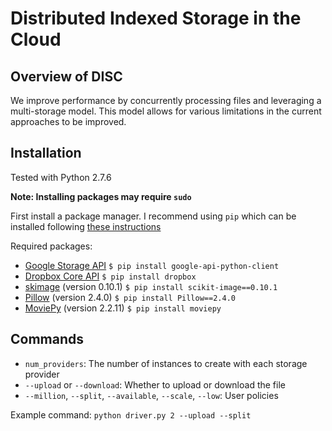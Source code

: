 # Distributed Indexed Storage in the Cloud

## Overview of DISC
We improve performance by concurrently processing files and leveraging a multi-storage model. This model allows for various limitations in the current approaches to be improved.

## Installation
Tested with Python 2.7.6

**Note: Installing packages may require `sudo`**

First install a package manager. I recommend using `pip` which can be installed following [these instructions](https://pip.pypa.io/en/stable/installing.html)

Required packages:
- [Google Storage API](https://developers.google.com/api-client-library/python/start/installation) `$ pip install google-api-python-client`
- [Dropbox Core API](https://www.dropbox.com/developers/core/sdks/python) `$ pip install dropbox`
- [skimage](http://scikit-image.org) (version 0.10.1) `$ pip install scikit-image==0.10.1`
- [Pillow](http://pillow.readthedocs.org/) (version 2.4.0) `$ pip install Pillow==2.4.0`
- [MoviePy](http://zulko.github.io/moviepy/) (version 2.2.11) `$ pip install moviepy`

## Commands
- `num_providers`: The number of instances to create with each storage provider
- `--upload` or `--download`: Whether to upload or download the file
- `--million`, `--split`, `--available`, `--scale`, `--low`: User policies

Example command: `python driver.py 2 --upload --split`